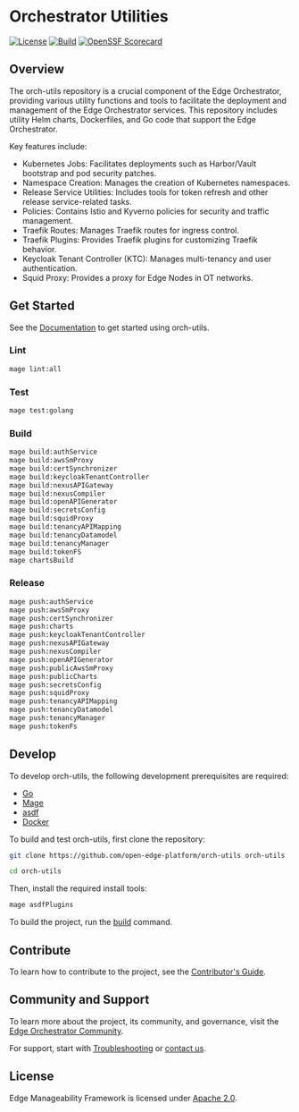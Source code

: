 # Orchestrator Utilities

[![License](https://img.shields.io/badge/License-Apache%202.0-blue.svg)](https://opensource.org/licenses/Apache-2.0) [![Build](https://github.com/open-edge-platform/orch-utils/actions/workflows/lint-test-build-publish.yml/badge.svg)](https://github.com/open-edge-platform/orch-utils/actions/workflows/lint-test-build-publish.yml)
[![OpenSSF Scorecard](https://api.scorecard.dev/projects/github.com/open-edge-platform/orch-utils/badge)](https://scorecard.dev/viewer/?uri=github.com/open-edge-platform/orch-utils)
## Overview

The orch-utils repository is a crucial component of the Edge Orchestrator, providing various utility functions and tools
to facilitate the deployment and management of the Edge Orchestrator services. This repository includes utility Helm
charts, Dockerfiles, and Go code that support the Edge Orchestrator.

Key features include:

- Kubernetes Jobs: Facilitates deployments such as Harbor/Vault bootstrap and pod security patches.
- Namespace Creation: Manages the creation of Kubernetes namespaces.
- Release Service Utilities: Includes tools for token refresh and other release service-related tasks.
- Policies: Contains Istio and Kyverno policies for security and traffic management.
- Traefik Routes: Manages Traefik routes for ingress control.
- Traefik Plugins: Provides Traefik plugins for customizing Traefik behavior.
- Keycloak Tenant Controller (KTC): Manages multi-tenancy and user authentication.
- Squid Proxy: Provides a proxy for Edge Nodes in OT networks.

## Get Started

See the [Documentation](https://docs.openedgeplatform.intel.com/edge-manage-docs/main/index.html) to get started using orch-utils.

### Lint

```sh
mage lint:all
```

### Test

```sh
mage test:golang
```

### Build

```sh
mage build:authService
mage build:awsSmProxy
mage build:certSynchronizer
mage build:keycloakTenantController
mage build:nexusAPIGateway
mage build:nexusCompiler
mage build:openAPIGenerator
mage build:secretsConfig
mage build:squidProxy
mage build:tenancyAPIMapping
mage build:tenancyDatamodel
mage build:tenancyManager
mage build:tokenFS
mage chartsBuild
```

### Release

```sh
mage push:authService
mage push:awsSmProxy
mage push:certSynchronizer
mage push:charts
mage push:keycloakTenantController
mage push:nexusAPIGateway
mage push:nexusCompiler
mage push:openAPIGenerator
mage push:publicAwsSmProxy
mage push:publicCharts
mage push:secretsConfig
mage push:squidProxy
mage push:tenancyAPIMapping
mage push:tenancyDatamodel
mage push:tenancyManager
mage push:tokenFs
```

## Develop

To develop orch-utils, the following development prerequisites are required:

- [Go](https://go.dev/doc/install)
- [Mage](https://magefile.org/)
- [asdf](https://asdf-vm.com/guide/getting-started.html)
- [Docker](https://docs.docker.com/get-docker/)

To build and test orch-utils, first clone the repository:

```sh
git clone https://github.com/open-edge-platform/orch-utils orch-utils

cd orch-utils
```

Then, install the required install tools:

```sh
mage asdfPlugins
```

To build the project, run the [build](#build) command.

## Contribute

To learn how to contribute to the project, see the [Contributor's Guide](https://docs.openedgeplatform.intel.com/edge-manage-docs/main/developer_guide/contributor_guide/index.html).

## Community and Support

To learn more about the project, its community, and governance, visit the [Edge Orchestrator
Community](https://github.com/open-edge-platform).

For support, start with [Troubleshooting](https://docs.openedgeplatform.intel.com/edge-manage-docs/main/developer_guide/troubleshooting/index.html) or [contact us](https://github.com/open-edge-platform).

## License

Edge Manageability Framework is licensed under [Apache 2.0](http://www.apache.org/licenses/LICENSE-2.0).
